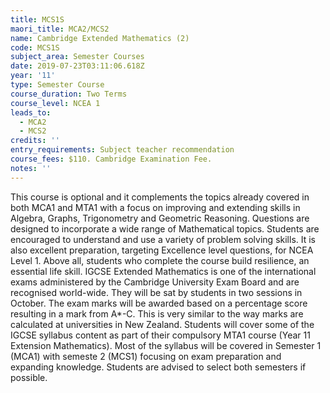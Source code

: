 ```yaml
---
title: MCS1S
maori_title: MCA2/MCS2
name: Cambridge Extended Mathematics (2)
code: MCS1S
subject_area: Semester Courses
date: 2019-07-23T03:11:06.618Z
year: '11'
type: Semester Course
course_duration: Two Terms
course_level: NCEA 1
leads_to:
  - MCA2
  - MCS2
credits: ''
entry_requirements: Subject teacher recommendation
course_fees: $110. Cambridge Examination Fee.
notes: ''
---
```

This course is optional and it complements the topics already covered in both MCA1 and MTA1 with a focus on improving and extending skills in Algebra, Graphs, Trigonometry and Geometric Reasoning. Questions are designed to incorporate a wide range of Mathematical topics. Students are encouraged to understand and use a variety of problem solving skills. It is also excellent preparation, targeting Excellence level questions, for NCEA Level 1. Above all, students who complete the course build resilience, an essential life skill. IGCSE Extended Mathematics is one of the international exams administered by the Cambridge University Exam Board and are recognised world-wide. They will be sat by students in two sessions in October. The exam marks will be awarded based on a percentage score resulting in a mark from A*-C. This is very similar to the way marks are calculated at universities in New Zealand. Students will cover some of the IGCSE syllabus content as part of their compulsory MTA1 course (Year 11 Extension Mathematics). Most of the syllabus will be covered in Semester 1 (MCA1) with semeste 2 (MCS1) focusing on exam preparation and expanding knowledge. Students are advised to select both semesters if possible.
